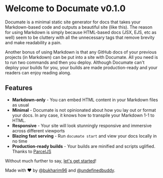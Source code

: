 # Welcome to Documate v0.1.0

Documate is a minimal static site generator for docs that takes your Markdown-based code and
outputs a beautiful site (like this). The reason for using Markdown is simply because HTML-based
docs (JSX, EJS, etc as well) seem to be cluttery with all the unnecessary tags that remove
brevity and make readability a pain.

Another bonus of using Markdown is that any GitHub docs of your previous projects (in Markdown)
can be put into a site with Documate. All you need is to run two commands and then you deploy.
Although Documate can't deploy your builds for you, your builds are made production-ready and
your readers can enjoy reading along.

## Features

- **Markdown-only** - You can embed HTML content in your Markdown files as usual
- **Minimal** - Documate is not opinionated about how you lay out or format your docs. In any case,
it knows how to transpile your Markdown 1-1 to HTML.
- **Responsive** - Your site will look stunningly responsive and immersive across different viewports
- **Blazing fast serving** - Run `documate start` and view your docs locally in no time
- **Production-ready builds** - Your builds are minified and scripts uglified. Thanks to [ParcelJS](https://parceljs.org/)

Without much further to say, [let's get started](/getting-started)!

Made with ❤ by [@bukharim96](https://twitter.com/bukharim96) and [@undefinedbuddy](https://twitter.com/undefinedbuddy).
